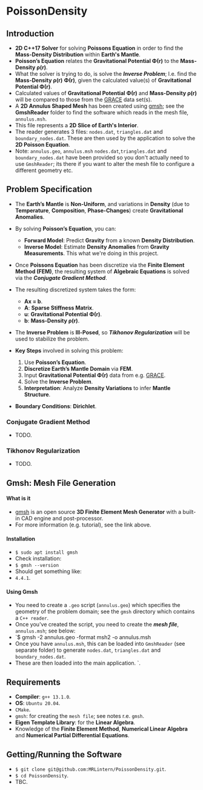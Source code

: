 # PoissonDensity
## Introduction
* __2D C++17 Solver__ for solving __Poissons Equation__ in order to find the __Mass-Density Distribution__ within __Earth's Mantle__.
* __Poisson’s Equation__ relates the __Gravitational Potential Φ(r)__ to the __Mass-Density ρ(r)__.
* What the solver is trying to do, is solve the ___Inverse Problem___; I.e. find the __Mass-Density ρ(r)__ __Φ(r)__, given the calculated value(s) of __Gravitational Potential Φ(r)__.
* Calculated values of __Gravitational Potential Φ(r)__ and __Mass-Density ρ(r)__ will be compared to those from the [GRACE](https://www.csr.utexas.edu/missions/grace/) data set(s).
* A __2D Annulus Shaped Mesh__ has been created using [gmsh](https://Gmsh.info/); see the __GmshReader__ folder to find the software which reads in the mesh file, `annulus.msh`.
* This file represents a __2D Slice of Earth's Interior__.
* The reader generates 3 files: `nodes.dat`, `triangles.dat` and `boundary_nodes.dat`. These are then used by the application to solve the __2D Poisson Equation__.
* Note: `annulus.geo`, `annulus.msh` `nodes.dat`,`triangles.dat` and `boundary_nodes.dat` have been provided so you don't actually need to use `GmshReader`; its there if you want to alter the mesh file to configure a different geometry etc.

## Problem Specification
* The __Earth’s Mantle__ is __Non-Uniform__, and variations in __Density__ (due to __Temperature__, __Composition__, __Phase-Changes__) create __Gravitational Anomalies__.
* By solving __Poisson’s Equation__, you can:
    * __Forward Model__: Predict __Gravity__ from a known __Density Distribution__.
    * __Inverse Model__: Estimate __Density Anomalies__ from __Gravity Measurements__. This what we're doing in this project.
 
* Once __Poissons Equation__ has been discretize via the __Finite Element Method (FEM)__, the resulting system of __Algebraic Equations__ is solved via the ___Conjugate Gradient Method___.
* The resulting discretized system takes the form:
    * __Ax = b__.
    * __A__: __Sparse Stiffness Matrix__.
    * __u__: __Gravitational Potential Φ(r)__.
    * __b__: __Mass-Density ρ(r)__.
* The __Inverse Problem__ is __Ill-Posed__, so ___Tikhonov Regularization___ will be used to stabilize the problem.
* __Key Steps__ involved in solving this problem:
    1. Use __Poisson’s Equation__.
    2. __Discretize Earth’s Mantle Domain__ via __FEM__.
    3. Input __Gravitational Potential Φ(r)__ data from e.g. [GRACE](https://www.csr.utexas.edu/missions/grace/).
    4. Solve the __Inverse Problem__.
    5. __Interpretation__: Analyze __Density Variations__ to infer __Mantle Structure__.
* __Boundary Conditions__: __Dirichlet__.

### Conjugate Gradient Method
* TODO.

### Tikhonov Regularization
* TODO.

## Gmsh: Mesh File Generation
#### What is it
* [gmsh](https://Gmsh.info/) is an open source __3D Finite Element Mesh Generator__ with a built-in CAD engine and post-processor.
* For more information (e.g. tutorial), see the link above.
#### Installation
* `$ sudo apt install gmsh`
* Check installation:
* `$ gmsh --version`
* Should get something like:
* `4.4.1`.
#### Using Gmsh
* You need to create a `.geo` script (`annulus.geo`) which specifies the geometry of the problem domain; see the `gmsh` directory which contains a `C++ reader`.
* Once you've created the script, you need to create the ___mesh file___, `annulus.msh`; see below:
* `$ gmsh -2 annulus.geo -format msh2 -o annulus.msh
* Once you have `annulus.msh`, this can be loaded into `GmshReader` (see separate folder) to generate `nodes.dat`, `triangles.dat` and `boundary_nodes.dat`.
* These are then loaded into the main application.
`. 
## Requirements
* __Compiler__: `g++ 13.1.0`.
* __OS__: `Ubuntu 20.04`.
* `CMake`.
* `gmsh`: for creating the `mesh file`; see notes r.e. `gmsh`.
* __Eigen Template Library__: for the __Linear Algebra__.
* Knowledge of the __Finite Element Method__, __Numerical Linear Algebra__ and __Numerical Partial Differential Equations__.

## Getting/Running the Software
* `$ git clone git@github.com:MRLintern/PoissonDensity.git`.
* `$ cd PoissonDensity`.
* TBC.
